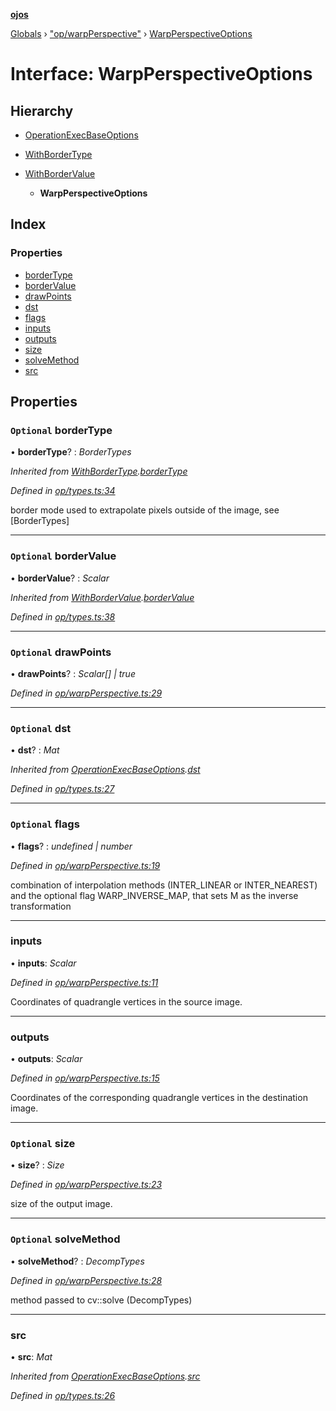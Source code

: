 **[ojos](../README.md)**

[Globals](../README.md) › ["op/warpPerspective"](../modules/_op_warpperspective_.md) › [WarpPerspectiveOptions](_op_warpperspective_.warpperspectiveoptions.md)

# Interface: WarpPerspectiveOptions

## Hierarchy

* [OperationExecBaseOptions](_op_types_.operationexecbaseoptions.md)

* [WithBorderType](_op_types_.withbordertype.md)

* [WithBorderValue](_op_types_.withbordervalue.md)

  * **WarpPerspectiveOptions**

## Index

### Properties

* [borderType](_op_warpperspective_.warpperspectiveoptions.md#optional-bordertype)
* [borderValue](_op_warpperspective_.warpperspectiveoptions.md#optional-bordervalue)
* [drawPoints](_op_warpperspective_.warpperspectiveoptions.md#optional-drawpoints)
* [dst](_op_warpperspective_.warpperspectiveoptions.md#optional-dst)
* [flags](_op_warpperspective_.warpperspectiveoptions.md#optional-flags)
* [inputs](_op_warpperspective_.warpperspectiveoptions.md#inputs)
* [outputs](_op_warpperspective_.warpperspectiveoptions.md#outputs)
* [size](_op_warpperspective_.warpperspectiveoptions.md#optional-size)
* [solveMethod](_op_warpperspective_.warpperspectiveoptions.md#optional-solvemethod)
* [src](_op_warpperspective_.warpperspectiveoptions.md#src)

## Properties

### `Optional` borderType

• **borderType**? : *BorderTypes*

*Inherited from [WithBorderType](_op_types_.withbordertype.md).[borderType](_op_types_.withbordertype.md#optional-bordertype)*

*Defined in [op/types.ts:34](https://github.com/cancerberoSgx/mirada/blob/f2ba50d/ojos/src/op/types.ts#L34)*

border mode used to extrapolate pixels outside of the image, see [BorderTypes]

___

### `Optional` borderValue

• **borderValue**? : *Scalar*

*Inherited from [WithBorderValue](_op_types_.withbordervalue.md).[borderValue](_op_types_.withbordervalue.md#optional-bordervalue)*

*Defined in [op/types.ts:38](https://github.com/cancerberoSgx/mirada/blob/f2ba50d/ojos/src/op/types.ts#L38)*

___

### `Optional` drawPoints

• **drawPoints**? : *Scalar[] | true*

*Defined in [op/warpPerspective.ts:29](https://github.com/cancerberoSgx/mirada/blob/f2ba50d/ojos/src/op/warpPerspective.ts#L29)*

___

### `Optional` dst

• **dst**? : *Mat*

*Inherited from [OperationExecBaseOptions](_op_types_.operationexecbaseoptions.md).[dst](_op_types_.operationexecbaseoptions.md#optional-dst)*

*Defined in [op/types.ts:27](https://github.com/cancerberoSgx/mirada/blob/f2ba50d/ojos/src/op/types.ts#L27)*

___

### `Optional` flags

• **flags**? : *undefined | number*

*Defined in [op/warpPerspective.ts:19](https://github.com/cancerberoSgx/mirada/blob/f2ba50d/ojos/src/op/warpPerspective.ts#L19)*

combination of interpolation methods (INTER_LINEAR or INTER_NEAREST) and the optional flag WARP_INVERSE_MAP, that sets M as the inverse transformation

___

###  inputs

• **inputs**: *Scalar*

*Defined in [op/warpPerspective.ts:11](https://github.com/cancerberoSgx/mirada/blob/f2ba50d/ojos/src/op/warpPerspective.ts#L11)*

 Coordinates of quadrangle vertices in the source image.

___

###  outputs

• **outputs**: *Scalar*

*Defined in [op/warpPerspective.ts:15](https://github.com/cancerberoSgx/mirada/blob/f2ba50d/ojos/src/op/warpPerspective.ts#L15)*

Coordinates of the corresponding quadrangle vertices in the destination image.

___

### `Optional` size

• **size**? : *Size*

*Defined in [op/warpPerspective.ts:23](https://github.com/cancerberoSgx/mirada/blob/f2ba50d/ojos/src/op/warpPerspective.ts#L23)*

size of the output image.

___

### `Optional` solveMethod

• **solveMethod**? : *DecompTypes*

*Defined in [op/warpPerspective.ts:28](https://github.com/cancerberoSgx/mirada/blob/f2ba50d/ojos/src/op/warpPerspective.ts#L28)*

method passed to cv::solve (DecompTypes)

___

###  src

• **src**: *Mat*

*Inherited from [OperationExecBaseOptions](_op_types_.operationexecbaseoptions.md).[src](_op_types_.operationexecbaseoptions.md#src)*

*Defined in [op/types.ts:26](https://github.com/cancerberoSgx/mirada/blob/f2ba50d/ojos/src/op/types.ts#L26)*